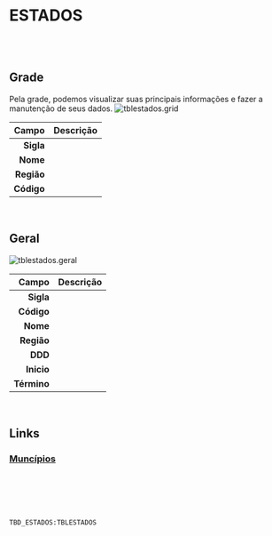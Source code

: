 # ESTADOS
<br>
<br>

## Grade
Pela grade, podemos visualizar suas principais informações e fazer a manutenção de seus dados.
![tblestados.grid](https://raw.githubusercontent.com/netforcews/docs-erp/master/geral/imagens/tblestados.grid.png)

Campo | Descrição
--:|---
**Sigla** | 
**Nome** | 
**Região** | 
**Código** | 
<br>

## Geral
![tblestados.geral](https://raw.githubusercontent.com/netforcews/docs-erp/master/geral/imagens/tblestados.geral.png)

Campo | Descrição
--:|---
**Sigla** | 
**Código** | 
**Nome** | 
**Região** | 
**DDD** | 
**Inicio** | 
**Término** | 
<br>

## Links
### [Muncípios](/geral/municipios.md)
<br>
<br>
<br>
<br>

```TBD_ESTADOS:TBLESTADOS```

